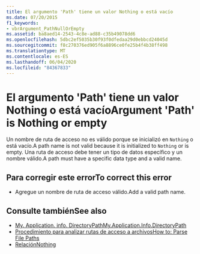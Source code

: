 ```yaml
---
title: El argumento 'Path' tiene un valor Nothing o está vacío
ms.date: 07/20/2015
f1_keywords:
- vbrArgument_PathNullOrEmpty
ms.assetid: ba8aed14-2543-4c8e-ad88-c35b49078dd6
ms.openlocfilehash: 5dbc2ef5035b30f93f0dfedaa29d0ebbcd24045d
ms.sourcegitcommit: f8c270376ed905f6a8896ce0fe25b4f4b38ff498
ms.translationtype: MT
ms.contentlocale: es-ES
ms.lasthandoff: 06/04/2020
ms.locfileid: "84367833"
---
```

# <a name="argument-path-is-nothing-or-empty"></a><span data-ttu-id="67036-102">El argumento 'Path' tiene un valor Nothing o está vacío</span><span class="sxs-lookup"><span data-stu-id="67036-102">Argument 'Path' is Nothing or empty</span></span>
<span data-ttu-id="67036-103">Un nombre de ruta de acceso no es válido porque se inicializó en `Nothing` o está vacío.</span><span class="sxs-lookup"><span data-stu-id="67036-103">A path name is not valid because it is initialized to `Nothing` or is empty.</span></span> <span data-ttu-id="67036-104">Una ruta de acceso debe tener un tipo de datos específico y un nombre válido.</span><span class="sxs-lookup"><span data-stu-id="67036-104">A path must have a specific data type and a valid name.</span></span>  
  
## <a name="to-correct-this-error"></a><span data-ttu-id="67036-105">Para corregir este error</span><span class="sxs-lookup"><span data-stu-id="67036-105">To correct this error</span></span>  
  
- <span data-ttu-id="67036-106">Agregue un nombre de ruta de acceso válido.</span><span class="sxs-lookup"><span data-stu-id="67036-106">Add a valid path name.</span></span>  
  
## <a name="see-also"></a><span data-ttu-id="67036-107">Consulte también</span><span class="sxs-lookup"><span data-stu-id="67036-107">See also</span></span>

- [<span data-ttu-id="67036-108">My. Application. info. DirectoryPath</span><span class="sxs-lookup"><span data-stu-id="67036-108">My.Application.Info.DirectoryPath</span></span>](xref:Microsoft.VisualBasic.ApplicationServices.AssemblyInfo.DirectoryPath)
- [<span data-ttu-id="67036-109">Procedimiento para analizar rutas de acceso a archivos</span><span class="sxs-lookup"><span data-stu-id="67036-109">How to: Parse File Paths</span></span>](../developing-apps/programming/drives-directories-files/how-to-parse-file-paths.md)
- [<span data-ttu-id="67036-110">Relación</span><span class="sxs-lookup"><span data-stu-id="67036-110">Nothing</span></span>](../language-reference/nothing.md)
